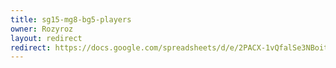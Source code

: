 ```yaml
---
title: sg15-mg8-bg5-players
owner: Rozyroz
layout: redirect
redirect: https://docs.google.com/spreadsheets/d/e/2PACX-1vQfalSe3NBoit_nq2ma5f7PzlFjs8KDlYmQD9Am-ruGOYv9DUBO0CfDfHgP7njrcbmX0wYoAoWaEQEs/pubhtml
---
```

